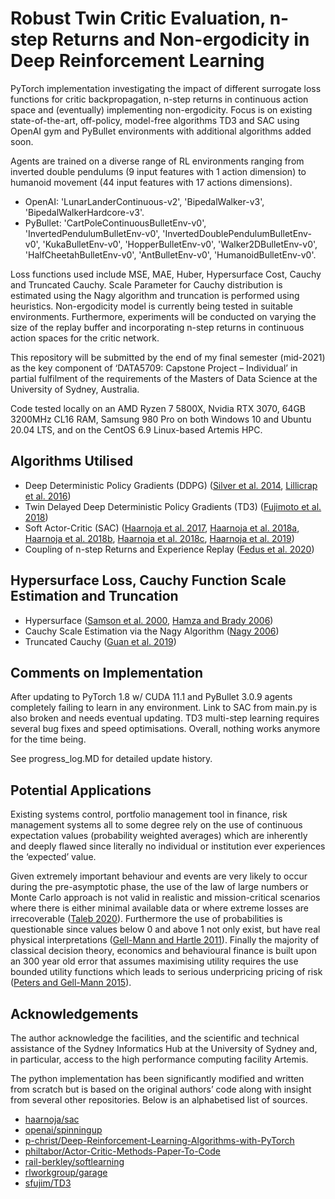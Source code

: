 # Robust Twin Critic Evaluation, n-step Returns and Non-ergodicity in Deep Reinforcement Learning

PyTorch implementation investigating the impact of different surrogate loss functions for critic backpropagation, n-step returns in continuous action space and (eventually) implementing non-ergodicity.
Focus is on existing state-of-the-art, off-policy, model-free algorithms TD3 and SAC using OpenAI gym and PyBullet environments with additional algorithms added soon.

Agents are trained on a diverse range of RL environments ranging from inverted double pendulums (9 input features with 1 action dimension) to humanoid movement (44 input features with 17 actions dimensions). 
* OpenAI: 'LunarLanderContinuous-v2', 'BipedalWalker-v3', 'BipedalWalkerHardcore-v3'. 
* PyBullet: 'CartPoleContinuousBulletEnv-v0', 'InvertedPendulumBulletEnv-v0', 'InvertedDoublePendulumBulletEnv-v0', 'KukaBulletEnv-v0', 'HopperBulletEnv-v0', 'Walker2DBulletEnv-v0', 'HalfCheetahBulletEnv-v0', 'AntBulletEnv-v0', 'HumanoidBulletEnv-v0'.

Loss functions used include MSE, MAE, Huber, Hypersurface Cost, Cauchy and Truncated Cauchy. Scale Parameter for Cauchy distribution is estimated using the Nagy algorithm and truncation is performed using heuristics. Non-ergodicity model is currently being tested in suitable environments. Furthermore, experiments will be conducted on varying the size of the replay buffer and incorporating n-step returns in continuous action spaces for the critic network.

This repository will be submitted by the end of my final semester (mid-2021) as the key component of ‘DATA5709: Capstone Project – Individual’ in partial fulfilment of the requirements of the Masters of Data Science at the University of Sydney, Australia. 

Code tested locally on an AMD Ryzen 7 5800X, Nvidia RTX 3070, 64GB 3200MHz CL16 RAM, Samsung 980 Pro on both Windows 10 and Ubuntu 20.04 LTS, and on the CentOS 6.9 Linux-based Artemis HPC.

## Algorithms Utilised
* Deep Deterministic Policy Gradients (DDPG) ([Silver et al. 2014](http://proceedings.mlr.press/v32/silver14.pdf), [Lillicrap et al. 2016](https://arxiv.org/pdf/1509.02971.pdf))
* Twin Delayed Deep Deterministic Policy Gradients (TD3) ([Fujimoto et al. 2018](https://arxiv.org/pdf/1802.09477.pdf))
* Soft Actor-Critic (SAC) ([Haarnoja et al. 2017](https://arxiv.org/pdf/1702.08165.pdf), [Haarnoja et al. 2018a](https://arxiv.org/pdf/1801.01290.pdf), [Haarnoja et al. 2018b](https://arxiv.org/pdf/1803.06773.pdf), [Haarnoja et al. 2018c](https://arxiv.org/pdf/1812.05905.pdf), [Haarnoja et al. 2019](https://arxiv.org/pdf/1812.11103.pdf))
* Coupling of n-step Returns and Experience Replay ([Fedus et al. 2020](https://arxiv.org/pdf/2007.06700.pdf))

## Hypersurface Loss, Cauchy Function Scale Estimation and Truncation
* Hypersurface ([Samson et al. 2000](https://ieeexplore.ieee.org/document/857003), [Hamza and Brady 2006](https://users.encs.concordia.ca/~hamza/HamzaBrady.pdf))
* Cauchy Scale Estimation via the Nagy Algorithm ([Nagy 2006](http://www.jucs.org/jucs_12_9/parameter_estimation_of_the/jucs_12_09_1332_1344_nagy.pdf))
* Truncated Cauchy ([Guan et al. 2019](https://tongliang-liu.github.io/papers/TPAMITruncatedNMF.pdf))

## Comments on Implementation
After updating to PyTorch 1.8 w/ CUDA 11.1 and PyBullet 3.0.9 agents completely failing to learn in any environment. Link to SAC from main.py is also broken and needs eventual updating. TD3 multi-step learning requires several bug fixes and speed optimisations. Overall, nothing works anymore for the time being.

See progress_log.MD for detailed update history.

## Potential Applications
Existing systems control, portfolio management tool in finance, risk management systems all to some degree rely on the use of continuous expectation values (probability weighted averages) which are inherently and deeply flawed since literally no individual or institution ever experiences the ‘expected’ value. 

Given extremely important behaviour and events are very likely to occur during the pre-asymptotic phase, the use of the law of large numbers or Monte Carlo approach is not valid in realistic and mission-critical scenarios where there is either minimal available data or where extreme losses are irrecoverable ([Taleb 2020]( https://arxiv.org/ftp/arxiv/papers/2001/2001.10488.pdf)). Furthermore the use of probabilities is questionable since values below 0 and above 1 not only exist, but have real physical interpretations ([Gell-Mann and Hartle 2011]( https://arxiv.org/pdf/1106.0767.pdf)). Finally the majority of classical decision theory, economics and behavioural finance is built upon an 300 year old error that assumes maximising utility requires the use bounded utility functions which leads to serious underpricing pricing of risk ([Peters and Gell-Mann 2015]( https://arxiv.org/pdf/1405.0585.pdf)).

## Acknowledgements
The author acknowledge the facilities, and the scientific and technical assistance of the Sydney Informatics Hub at the University of Sydney and, in particular, access to the high performance computing facility Artemis.

The python implementation has been significantly modified and written from scratch but is based on the original authors’ code along with insight from several other repositories. Below is an alphabetised list of sources.
* [haarnoja/sac](https://github.com/haarnoja/sac)
* [openai/spinningup](https://github.com/openai/spinningup)
* [p-christ/Deep-Reinforcement-Learning-Algorithms-with-PyTorch]( https://github.com/p-christ/Deep-Reinforcement-Learning-Algorithms-with-PyTorch)
* [philtabor/Actor-Critic-Methods-Paper-To-Code](https://github.com/philtabor/Actor-Critic-Methods-Paper-To-Code)
* [rail-berkley/softlearning]( https://github.com/rail-berkeley/softlearning) 
* [rlworkgroup/garage](https://github.com/rlworkgroup/garage)
* [sfujim/TD3](https://github.com/sfujim/TD3/)
